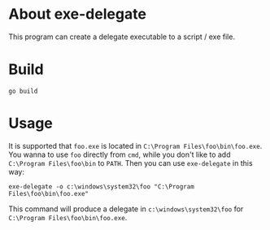 About exe-delegate
==================

This program can create a delegate executable to a script / exe file.


Build
======

```
go build
```


Usage
======

It is supported that `foo.exe` is located in `C:\Program Files\foo\bin\foo.exe`. You wanna to use `foo` directly from `cmd`, while you don't like to add `C:\Program Files\foo\bin` to `PATH`. Then you can use `exe-delegate` in this way:

```
exe-delegate -o c:\windows\system32\foo "C:\Program Files\foo\bin\foo.exe"
```

This command will produce a delegate in `c:\windows\system32\foo` for `C:\Program Files\foo\bin\foo.exe`.


